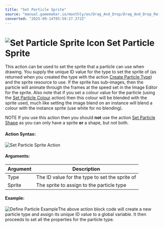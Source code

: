 ```yaml
---
title: "Set Particle Sprite"
source: "manual.gamemaker.io/monthly/en/Drag_And_Drop/Drag_And_Drop_Reference/Particles/Set_Particle_Sprite.htm"
converted: "2025-09-14T03:59:27.372Z"
---
```


# ![Set Particle Sprite Icon](../../../assets/Images/Scripting_Reference/Drag_And_Drop/Reference/Particles/i_Particles_Set_Particle_Sprite.png) Set Particle Sprite

This action can be used to set the sprite that a particle can use when drawing. You supply the unique ID value for the type to set the sprite of (as returned when you created the type with the action [Create Particle Type](Create_Particle_Type.md)) and the sprite resource to use. If the sprite has sub-images, then the particle will animate through the frames at the speed set in the Image Editor for the sprite. Also note that if you set a colour value for the particle (using the [Set Particle Colour](Set_Particle_Colour.md) action) then this colour will be blended with the sprite used, much like setting the image blend on an instance will blend a colour with the instance sprite (use white for no blending).

NOTE If you use this action then you should **not** use the action [Set Particle Shape](Set_Particle_Shape.md) as you can only have a sprite **or** a shape, but not both.

#### Action Syntax:

![Set Particle Sprite Action](../../../assets/Images/Scripting_Reference/Drag_And_Drop/Reference/Particles/a_Particles_Set_Particle_Sprite.png)

#### Arguments:

| Argument | Description |
| --- | --- |
| Type | The ID value for the type to set the sprite of |
| Sprite | The sprite to assign to the particle type |

#### Example:

![Define Particle Example](../../../assets/Images/Scripting_Reference/Drag_And_Drop/Reference/Particles/e_Particles_Create_Particle_Type.png)The above action block code will create a new particle type and assign its unique ID value to a global variable. It then proceeds to set all the properties for the particle type.